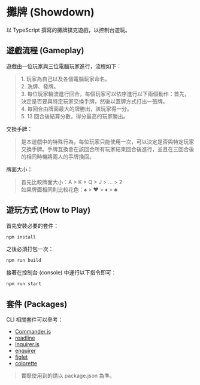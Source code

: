# 攤牌 (Showdown)

以 TypeScript 撰寫的攤牌撲克遊戲，以控制台遊玩。

## 遊戲流程 (Gameplay)

遊戲由一位玩家與三位電腦玩家進行，流程如下：

> 1\. 玩家為自己以及各個電腦玩家命名。  
> 2\. 洗牌、發牌。  
> 3\. 每位玩家輪流進行回合，每個玩家可以依序進行以下兩個動作：首先，決定是否要與特定玩家交換手牌，然後以蓋牌方式打出一張牌。  
> 4\. 每回合由牌面最大的牌勝出，該玩家得一分。  
> 5\. 13 回合後結算分數，得分最高的玩家勝出。

交換手牌：

> 是本遊戲中的特殊行為，每位玩家只能使用一次，可以決定是否與特定玩家交換手牌。手牌互換會在該回合所有玩家結束回合後進行，並且在三回合後的相同時機將兩人的手牌換回。

牌面大小：

> 首先比較牌面大小：A > K > Q > J > ... > 2  
> 如果牌面相同則比較花色：&#x2660; > &#x2665; > &#x2666; > &#x2663;

## 遊玩方式 (How to Play)

首先安裝必要的套件：

``` bash
npm install
```

之後必須打包一次：

``` bash
npm run build
```

接著在控制台 (console) 中運行以下指令即可：

``` bash
npm run start
```

## 套件 (Packages)

CLI 相關套件可以參考：

* [Commander.js](https://github.com/tj/commander.js)
* [readline](https://github.com/maleck13/readline)
* [Inquirer.js](github.com/SBoudrias/Inquirer.js)
* [enquirer](https://github.com/enquirer/enquirer)
* [figlet](https://github.com/patorjk/figlet.js)
* [colorette](https://github.com/jorgebucaran/colorette)

> 實際使用到的請以 package.json 為準。
